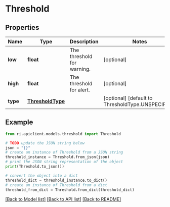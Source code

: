 # Threshold


## Properties

Name | Type | Description | Notes
------------ | ------------- | ------------- | -------------
**low** | **float** | The threshold for warning. | [optional] 
**high** | **float** | The threshold for alert. | [optional] 
**type** | [**ThresholdType**](ThresholdType.md) |  | [optional] [default to ThresholdType.UNSPECIFIED]

## Example

```python
from ri.apiclient.models.threshold import Threshold

# TODO update the JSON string below
json = "{}"
# create an instance of Threshold from a JSON string
threshold_instance = Threshold.from_json(json)
# print the JSON string representation of the object
print(Threshold.to_json())

# convert the object into a dict
threshold_dict = threshold_instance.to_dict()
# create an instance of Threshold from a dict
threshold_from_dict = Threshold.from_dict(threshold_dict)
```
[[Back to Model list]](../README.md#documentation-for-models) [[Back to API list]](../README.md#documentation-for-api-endpoints) [[Back to README]](../README.md)

